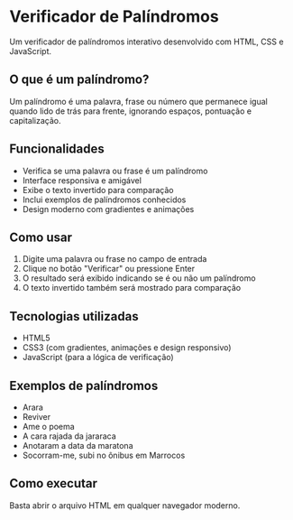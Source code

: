 # Verificador de Palíndromos

Um verificador de palíndromos interativo desenvolvido com HTML, CSS e JavaScript.

## O que é um palíndromo?

Um palíndromo é uma palavra, frase ou número que permanece igual quando lido de trás para frente, ignorando espaços, pontuação e capitalização.

## Funcionalidades

- Verifica se uma palavra ou frase é um palíndromo
- Interface responsiva e amigável
- Exibe o texto invertido para comparação
- Inclui exemplos de palíndromos conhecidos
- Design moderno com gradientes e animações

## Como usar

1. Digite uma palavra ou frase no campo de entrada
2. Clique no botão "Verificar" ou pressione Enter
3. O resultado será exibido indicando se é ou não um palíndromo
4. O texto invertido também será mostrado para comparação

## Tecnologias utilizadas

- HTML5
- CSS3 (com gradientes, animações e design responsivo)
- JavaScript (para a lógica de verificação)

## Exemplos de palíndromos

- Arara
- Reviver
- Ame o poema
- A cara rajada da jararaca
- Anotaram a data da maratona
- Socorram-me, subi no ônibus em Marrocos

## Como executar

Basta abrir o arquivo HTML em qualquer navegador moderno.
